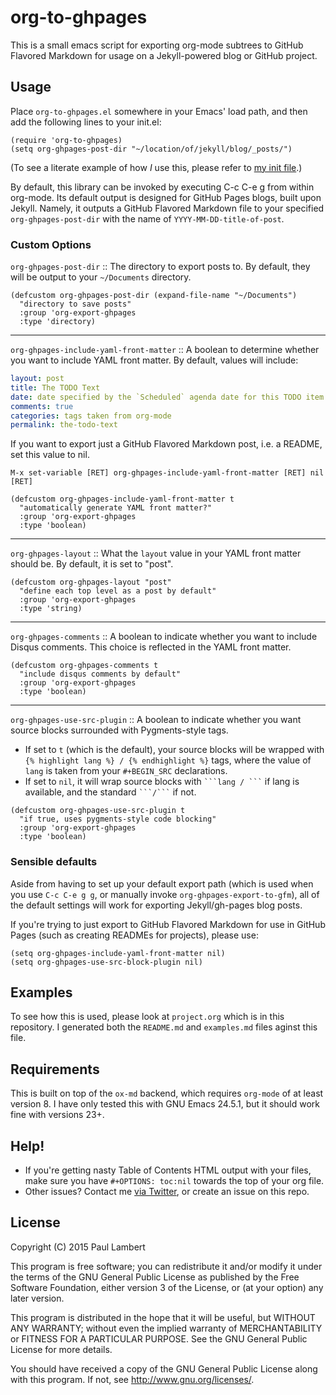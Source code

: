 # org-to-ghpages

This is a small emacs script for exporting org-mode subtrees to GitHub Flavored Markdown for usage on a Jekyll-powered blog or GitHub project. 

## Usage

Place `org-to-ghpages.el` somewhere in your Emacs' load path, and then add the following lines to your init.el:

```common-lisp
(require 'org-to-ghpages)
(setq org-ghpages-post-dir "~/location/of/jekyll/blog/_posts/")
```

(To see a literate example of how *I* use this, please refer to [my init file](https://github.com/lambertington/dotfiles/blob/master/emacs.d/lambert-config.org#external-scripts).)

By default, this library can be invoked by executing C-c C-e g from within org-mode. Its default output is designed for GitHub Pages blogs, built upon Jekyll. Namely, it outputs a GitHub Flavored Markdown file to your specified `org-ghpages-post-dir` with the name of `YYYY-MM-DD-title-of-post`. 

### Custom Options

`org-ghpages-post-dir` :: The directory to export posts to. By default, they will be output to your `~/Documents` directory.

```common-lisp
(defcustom org-ghpages-post-dir (expand-file-name "~/Documents")
  "directory to save posts"
  :group 'org-export-ghpages
  :type 'directory)
```

---

`org-ghpages-include-yaml-front-matter` :: A boolean to determine whether you want to include YAML front matter. By default, values will include:

```yaml
layout: post
title: The TODO Text
date: date specified by the `Scheduled` agenda date for this TODO item
comments: true
categories: tags taken from org-mode
permalink: the-todo-text
```

If you want to export just a GitHub Flavored Markdown post, i.e. a README, set this value to nil.

`M-x set-variable [RET] org-ghpages-include-yaml-front-matter [RET] nil [RET]`

```common-lisp
(defcustom org-ghpages-include-yaml-front-matter t
  "automatically generate YAML front matter?"
  :group 'org-export-ghpages
  :type 'boolean)
```

---

`org-ghpages-layout` :: What the `layout` value in your YAML front matter should be. By default, it is set to "post".

```common-lisp
(defcustom org-ghpages-layout "post"
  "define each top level as a post by default"
  :group 'org-export-ghpages
  :type 'string)
```

---

`org-ghpages-comments` :: A boolean to indicate whether you want to include Disqus comments. This choice is reflected in the YAML front matter.

```common-lisp
(defcustom org-ghpages-comments t
  "include disqus comments by default"
  :group 'org-export-ghpages
  :type 'boolean)
```

---

`org-ghpages-use-src-plugin` :: A boolean to indicate whether you want source blocks surrounded with Pygments-style tags. 
-   If set to `t` (which is the default), your source blocks will be wrapped with `{% highlight lang %} / {% endhighlight %}` tags, where the value of `lang` is taken from your `#+BEGIN_SRC` declarations.
-   If set to `nil`, it will wrap source blocks with `` ```lang / ``` `` if lang is available, and the standard `` ```/``` `` if not.

```common-lisp
(defcustom org-ghpages-use-src-plugin t
  "if true, uses pygments-style code blocking"
  :group 'org-export-ghpages
  :type 'boolean)
```

### Sensible defaults

Aside from having to set up your default export path (which is used when you use `C-c C-e g g`, or manually invoke `org-ghpages-export-to-gfm`), all of the default settings will work for exporting Jekyll/gh-pages blog posts. 

If you're trying to just export to GitHub Flavored Markdown for use in GitHub Pages (such as creating READMEs for projects), please use:

```common-lisp
(setq org-ghpages-include-yaml-front-matter nil)
(setq org-ghpages-use-src-block-plugin nil)
```

## Examples

To see how this is used, please look at `project.org` which is in this repository. I generated both the `README.md` and `examples.md` files aginst this file.

## Requirements

This is built on top of the `ox-md` backend, which requires `org-mode` of at least version 8. I have only tested this with GNU Emacs 24.5.1, but it should work fine with versions 23+.

## Help!

-   If you're getting nasty Table of Contents HTML output with your files, make sure you have `#+OPTIONS: toc:nil` towards the top of your org file.
-   Other issues? Contact me [via Twitter](https://twitter.com/lambertington), or create an issue on this repo.

## License

Copyright (C) 2015 Paul Lambert

This program is free software; you can redistribute it and/or modify
it under the terms of the GNU General Public License as published by
the Free Software Foundation, either version 3 of the License, or
(at your option) any later version.

This program is distributed in the hope that it will be useful,
but WITHOUT ANY WARRANTY; without even the implied warranty of
MERCHANTABILITY or FITNESS FOR A PARTICULAR PURPOSE.  See the
GNU General Public License for more details.

You should have received a copy of the GNU General Public License
along with this program.  If not, see <http://www.gnu.org/licenses/>.
